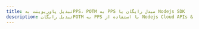 ---title: تبدیل پاورپوینت بهPPS، POTM به PPS مبدل رایگان یا Nodejs SDKdescription: تبدیل رایگانPOTM به PPS با استفاده از Nodejs Cloud APIs & SDK. همچنین اسناد Microsoft PowerPoint را در Cloud ایجاد، ویرایش و رندر کنید.---